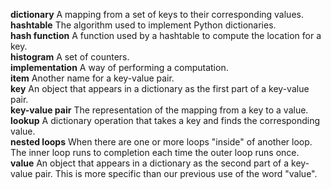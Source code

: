 <b>dictionary</b> A mapping from a set of keys to their corresponding values.<br>
<b>hashtable</b> The algorithm used to implement Python dictionaries.<br>
<b>hash function</b> A function used by a hashtable to compute the location for a key.<br>
<b>histogram</b> A set of counters.<br>
<b>implementation</b> A way of performing a computation.<br>
<b>item</b> Another name for a key-value pair.<br>
<b>key</b> An object that appears in a dictionary as the first part of a key-value pair.<br>
<b>key-value pair</b> The representation of the mapping from a key to a value.<br>
<b>lookup</b> A dictionary operation that takes a key and finds the corresponding value.<br>
<b>nested loops</b> When there are one or more loops "inside" of another loop. The inner loop runs to completion each time the outer loop runs once.<br>
<b>value</b> An object that appears in a dictionary as the second part of a key-value pair. This is more specific than our previous use of the word "value".
